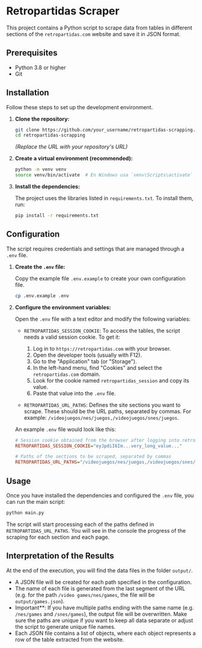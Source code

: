 # Retropartidas Scraper

This project contains a Python script to scrape data from tables in different sections of the `retropartidas.com` website and save it in JSON format.

## Prerequisites

-   Python 3.8 or higher
-   Git

## Installation

Follow these steps to set up the development environment.

1.  **Clone the repository:**

    ```bash
    git clone https://github.com/your_username/retropartidas-scrapping.git
    cd retropartidas-scrapping
    ```
    *(Replace the URL with your repository's URL)*

2.  **Create a virtual environment (recommended):**

    ```bash
    python -m venv venv
    source venv/bin/activate  # En Windows usa `venv\Scripts\activate`
    ```

3.  **Install the dependencies:**

    The project uses the libraries listed in `requirements.txt`. To install them, run:

    ```bash
    pip install -r requirements.txt
    ```

## Configuration

The script requires credentials and settings that are managed through a `.env` file.

1.  **Create the `.env` file:**

    Copy the example file `.env.example` to create your own configuration file.

    ```bash
    cp .env.example .env
    ```

2.  **Configure the environment variables:**

    Open the `.env` file with a text editor and modify the following variables:

    -   `RETROPARTIDAS_SESSION_COOKIE`: To access the tables, the script needs a valid session cookie. To get it:
        1.  Log in to `https://retropartidas.com` with your browser.
        2.  Open the developer tools (usually with F12).
        3.  Go to the "Application" tab (or "Storage").
        4.  In the left-hand menu, find "Cookies" and select the `retropartidas.com` domain.
        5.  Look for the cookie named `retropartidas_session` and copy its value.
        6.  Paste that value into the `.env` file.

    -   `RETROPARTIDAS_URL_PATHS`: Defines the site sections you want to scrape. These should be the URL paths, separated by commas. For example: `/videojuegos/nes/juegos,/videojuegos/snes/juegos`.

    An example `.env` file would look like this:

    ```ini
    # Session cookie obtained from the browser after logging into retropartidas.com
    RETROPARTIDAS_SESSION_COOKIE="eyJpdiI6Im...very_long_value..."

    # Paths of the sections to be scraped, separated by commas
    RETROPARTIDAS_URL_PATHS="/videojuegos/nes/juegos,/videojuegos/snes/juegos,/videojuegos/n64/juegos"
    ```

## Usage

Once you have installed the dependencies and configured the `.env` file, you can run the main script:

```bash
python main.py
```

The script will start processing each of the paths defined in `RETROPARTIDAS_URL_PATHS`. You will see in the console the progress of the scraping for each section and each page.

## Interpretation of the Results

At the end of the execution, you will find the data files in the folder `output/`.

- A JSON file will be created for each path specified in the configuration.
- The name of each file is generated from the last segment of the URL (e.g. for the path `/video games/nes/games`, the file will be `output/games.json`).
- Important**: If you have multiple paths ending with the same name (e.g. `/nes/games` and `/snes/games`), the output file will be overwritten. Make sure the paths are unique if you want to keep all data separate or adjust the script to generate unique file names.
- Each JSON file contains a list of objects, where each object represents a row of the table extracted from the website.